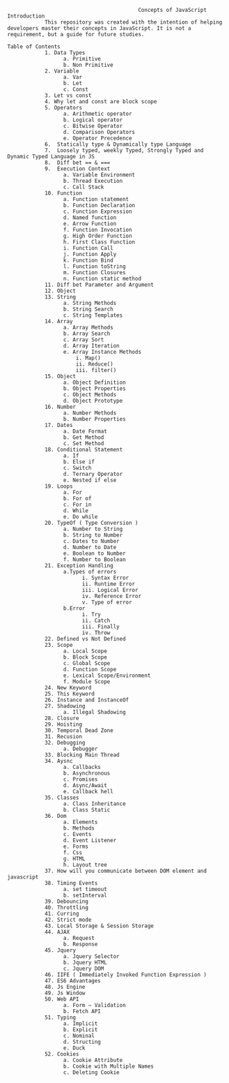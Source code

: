                                               Concepts of JavaScript 
    Introduction
                This repository was created with the intention of helping developers master their concepts in JavaScript. It is not a requirement, but a guide for future studies. 
                
    Table of Contents
                1. Data Types
                      a. Primitive
                      b. Non Primitive
                2. Variable
                      a. Var 
                      b. Let
                      c. Const
                3. Let vs const
                4. Why let and const are block scope
                5. Operators
                      a. Arithmetic operator
                      b. Logical operator
                      c. Bitwise Operator
                      d. Comparison Operators
                      e. Operator Precedence
                6.	Statically type & Dynamically type Language
                7.	Loosely typed, weekly Typed, Strongly Typed and Dynamic Typed Language in JS
                8.	Diff bet == & ===
                9.	Execution Context
                      a. Variable Environment
                      b. Thread Execution
                      c. Call Stack
                10. Function
                      a. Function statement
                      b. Function Declaration
                      c. Function Expression
                      d. Named function
                      e. Arrow Function
                      f. Function Invocation
                      g. High Order Function
                      h. First Class Function
                      i. Function Call
                      j. Function Apply
                      k. Function Bind
                      l. Function toString
                      m. Function Closures
                      n. Function static method
                11. Diff bet Parameter and Argument
                12. Object
                13.	String
                      a. String Methods
                      b. String Search
                      c. String Templates
                14.	Array
                      a. Array Methods
                      b. Array Search
                      c. Array Sort
                      d. Array Iteration
                      e. Array Instance Methods
                          i. Map()
                          ii. Reduce()
                          iii. filter()
                15.	Object
                      a. Object Definition
                      b. Object Properties
                      c. Object Methods
                      d. Object Prototype
                16.	Number
                      a. Number Methods
                      b. Number Properties
                17.	Dates
                      a. Date Format
                      b. Get Method
                      c. Set Method
                18.	Conditional Statement
                      a. If
                      b. Else if
                      c. Switch 
                      d. Ternary Operator
                      e. Nested if else
                19.	Loops
                      a. For 
                      b. For of
                      c. For in
                      d. While
                      e. Do while
                20.	TypeOf ( Type Conversion )
                      a. Number to String
                      b. String to Number
                      c. Dates to Number
                      d. Number to Date
                      e. Boolean to Number
                      f. Number to Boolean
                21.	Exception Handling
                      a.Types of errors
                            i. Syntax Error
                            ii. Runtime Error
                            iii. Logical Error
                            iv. Reference Error
                            v. Type of error
                      b.Error
                            i. Try
                            ii. Catch
                            iii. Finally
                            iv. Throw
                22.	Defined vs Not Defined
                23.	Scope
                      a. Local Scope
                      b. Block Scope
                      c. Global Scope
                      d. Function Scope
                      e. Lexical Scope/Environment
                      f. Module Scope
                24.	New Keyword
                25.	This Keyword
                26.	Instance and InstanceOf
                27.	Shadowing
                      a. Illegal Shadowing
                28.	Closure
                29.	Hoisting
                30.	Temporal Dead Zone
                31.	Recusion
                32.	Debugging
                      a. Debugger
                33.	Blocking Main Thread
                34.	Aysnc
                      a. Callbacks
                      b. Asynchronous
                      c. Promises
                      d. Async/Await
                      e. Callback hell
                35.	Classes
                      a. Class Inheritance
                      b. Class Static
                36.	Dom 
                      a. Elements
                      b. Methods
                      c. Events
                      d. Event Listener
                      e. Forms
                      f. Css
                      g. HTML
                      h. Layout tree
                37.	How will you communicate between DOM element and javascript
                38.	Timing Events
                      a. set timeout
                      b. setInterval
                39.	Debouncing
                40.	Throttling
                41.	Curring
                42.	Strict mode
                43.	Local Storage & Session Storage
                44.	AJAX
                      a. Request
                      b. Response
                45.	Jquery
                      a. Jquery Selector
                      b. Jquery HTML
                      c. Jquery DOM
                46.	IIFE ( Immediately Invoked Function Expression )
                47.	ES6 Advantages
                48.	Js Engine
                49.	Js Window
                50.	Web API
                      a. Form – Validation
                      b. Fetch API
                51.	Typing
                      a. Implicit
                      b. Explicit
                      c. Nominal
                      d. Structing
                      e. Duck
                52.	Cookies
                      a. Cookie Attribute
                      b. Cookie with Multiple Names
                      c. Deleting Cookie
